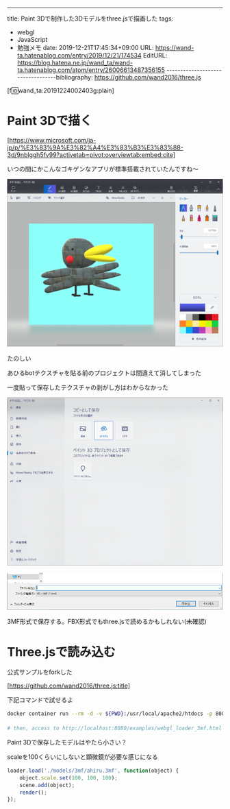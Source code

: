 ---
title: Paint 3Dで制作した3Dモデルをthree.jsで描画した
tags:
- webgl
- JavaScript
- 勉強メモ
date: 2019-12-21T17:45:34+09:00
URL: https://wand-ta.hatenablog.com/entry/2019/12/21/174534
EditURL: https://blog.hatena.ne.jp/wand_ta/wand-ta.hatenablog.com/atom/entry/26006613487356155
----------------------------------bibliography: https://github.com/wand2016/three.js

[f:id:wand_ta:20191224002403g:plain]


# Paint 3Dで描く



[https://www.microsoft.com/ja-jp/p/%E3%83%9A%E3%82%A4%E3%83%B3%E3%83%88-3d/9nblggh5fv99?activetab=pivot:overviewtab:embed:cite]

いつの間にかこんなゴキゲンなアプリが標準搭載されていたんですね～



![20191224002517](../../../imgs/20191224002517.png)

たのしい

あひるbotテクスチャを貼る前のプロジェクトは間違えて消してしまった

一度貼って保存したテクスチャの剥がし方はわからなかった


![20191224002609](../../../imgs/20191224002609.png)

![20191224002624](../../../imgs/20191224002624.png)


3MF形式で保存する。FBX形式でもthree.jsで読めるかもしれない(未確認)


# Three.jsで読み込む

公式サンプルをforkした


[https://github.com/wand2016/three.js:title]

下記コマンドで試せるよ

```sh
docker container run --rm -d -v ${PWD}:/usr/local/apache2/htdocs -p 8080:80 httpd:2.4

# then, access to http://localhost:8080/examples/webgl_loader_3mf.html
```


Paint 3Dで保存したモデルはやたら小さい？

scaleを100くらいにしないと顕微鏡が必要な感じになる


```javascript
loader.load('./models/3mf/ahiru.3mf', function(object) {
    object.scale.set(100, 100, 100);
    scene.add(object);
    render();
});
```


